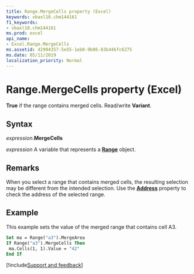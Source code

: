 ```yaml
---
title: Range.MergeCells property (Excel)
keywords: vbaxl10.chm144161
f1_keywords:
- vbaxl10.chm144161
ms.prod: excel
api_name:
- Excel.Range.MergeCells
ms.assetid: 42904357-5e55-1eb0-9b06-83b446fc6275
ms.date: 05/11/2019
localization_priority: Normal
---
```



# Range.MergeCells property (Excel)

**True** if the range contains merged cells. Read/write **Variant**.


## Syntax

_expression_.**MergeCells**

_expression_ A variable that represents a **[Range](excel.range(object).md)** object.


## Remarks

When you select a range that contains merged cells, the resulting selection may be different from the intended selection. Use the **[Address](Excel.Range.Address.md)** property to check the address of the selected range.


## Example

This example sets the value of the merged range that contains cell A3.

```vb
Set ma = Range("a3").MergeArea 
If Range("a3").MergeCells Then 
 ma.Cells(1, 1).Value = "42" 
End If
```



[!include[Support and feedback](~/includes/feedback-boilerplate.md)]
